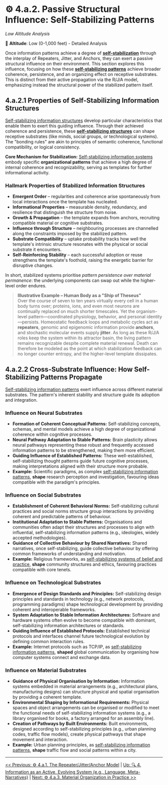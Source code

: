 # ⚙️ 4.a.2. Passive Structural Influence: Self-Stabilizing Patterns
<!-- markdownlint-disable MD036 -->
*Low Altitude Analysis*
<!-- markdownlint-enable MD036 -->

📍 **Altitude**: Low (0-1,000 feet) - Detailed Analysis

Once information patterns achieve a degree of **[self-stabilization](../../glossary/O.md#outward-stabilization-propensity)** through the interplay of Repeaters, Jitter, and Anchors, they can exert a passive structural influence on their environment. This section explores this influence, focusing on how these **[self-stabilizing patterns](../../glossary/O.md#outward-stabilization-propensity)** achieve broader coherence, persistence, and an organizing effect on receptive substrates. This is distinct from their active propagation via the R/J/A model, emphasizing instead the structural power of the stabilized pattern itself.

## 4.a.2.1 Properties of Self-Stabilizing Information Structures

[Self-stabilizing information structures](../../glossary/O.md#outward-stabilization-propensity) develop particular characteristics that enable them to exert this guiding influence. Through their achieved coherence and persistence, these **[self-stabilizing structures](../../glossary/O.md#outward-stabilization-propensity)** can shape receptive substrates (like minds, social groups, or technological systems). The "bonding rules" are akin to principles of semantic coherence, functional compatibility, or logical consistency.

**Core Mechanism for Stabilization:** [Self-stabilizing information systems](../../glossary/O.md#outward-stabilization-propensity) embody specific **organizational patterns** that achieve a high degree of internal coherence and recognizability, serving as templates for further informational activity.

### Hallmark Properties of Stabilized Information Structures

- **Emergent Order** – regularities and coherence arise spontaneously from local interactions once the template has nucleated.
- **Informational Properties** – measurable density, redundancy, and resilience that distinguish the structure from noise.
- **Growth & Propagation** – the template expands from anchors, recruiting compatible material or cognitive substrates.
- **Influence through Structure** – neighbouring processes are channelled along the constraints imposed by the stabilized pattern.
- **Substrate Compatibility** – uptake probability tracks how well the template's intrinsic structure resonates with the physical or social substrate it encounters.
- **Self-Reinforcing Stability** – each successful adoption or reuse strengthens the template's foothold, raising the energetic barrier for disruptive changes.

In short, stabilized systems prioritise *pattern persistence over material permanence*: the underlying components can swap out while the higher-level order endures.

> **Illustrative Example – Human Body as a "Ship of Theseus"**  
> Over the course of seven to ten years virtually every cell in a human body turns over; proteins, ions, and even most neurons are continually replaced on much shorter timescales. Yet the organism-level pattern—coordinated physiology, behavior, and personal identity—persists. Homeostatic feedback loops and metabolic cycles act as **repeaters**, genomic and epigenomic information provide **anchors**, and stochastic molecular events supply **jitter**. As long as these R/J/A roles keep the system within its attractor basin, the living pattern remains recognizable despite complete material renewal. Death can therefore be modeled as the point at which stabilization feedback can no longer counter entropy, and the higher-level template dissipates.

## 4.a.2.2 Cross-Substrate Influence: How Self-Stabilizing Patterns Propagate

[Self-stabilizing information patterns](../../glossary/O.md#outward-stabilization-propensity) exert influence across different material substrates. The pattern's inherent stability and structure guide its adoption and integration.

### Influence on Neural Substrates

- **Formation of Coherent Conceptual Patterns:** Self-stabilizing concepts, schemas, and mental models achieve a high degree of organizational coherence within cognitive processes.
- **Neural Pathway Adaptation to Stable Patterns:** Brain plasticity allows neural pathways representing these robust and frequently accessed information patterns to be strengthened, making them more efficient.
- **Guiding Influence of Established Patterns:** These well-established, self-stabilizing thought patterns guide future cognitive processes, making interpretations aligned with their structure more probable.
- **Example:** Scientific paradigms, as complex [self-stabilizing information patterns](../../glossary/O.md#outward-stabilization-propensity), **shape** research perception and investigation, favouring ideas compatible with the paradigm's principles.

### Influence on Social Substrates

- **Establishment of Coherent Behavioral Norms:** Self-stabilizing cultural practices and social norms structure group interactions by providing coherent and predictable patterns of behaviour.
- **Institutional Adaptation to Stable Patterns:** Organisations and communities often adapt their structures and processes to align with influential, self-stabilizing information patterns (e.g., ideologies, widely accepted methodologies).
- **Guidance of Collective Behaviour by Shared Narratives:** Shared narratives, once self-stabilizing, guide collective behaviour by offering common frameworks of understanding and motivation.
- **Example:** Religious frameworks, as [self-stabilizing systems of belief and practice](../../glossary/O.md#outward-stabilization-propensity), **shape** community structures and ethics, favouring practices compatible with core tenets.

### Influence on Technological Substrates

- **Emergence of Design Standards and Principles:** Self-stabilizing design principles and standards in technology (e.g., network protocols, programming paradigms) shape technological development by providing coherent and interoperable frameworks.
- **System Adaptation to Stable Information Architectures:** Software and hardware systems often evolve to become compatible with dominant, self-stabilizing information architectures or standards.
- **Guiding Influence of Established Protocols:** Established technical protocols and interfaces channel future technological evolution by defining common interaction rules.
- **Example:** Internet protocols such as TCP/IP, as [self-stabilizing information patterns](../../glossary/O.md#outward-stabilization-propensity), **shaped** global communication by organising how computer systems connect and exchange data.

### Influence on Material Substrates

- **Guidance of Physical Organisation by Information:** Information systems embedded in material arrangements (e.g., architectural plans, manufacturing designs) can structure physical and spatial organisation by providing a coherent template.
- **Environmental Shaping by Informational Requirements:** Physical spaces and object arrangements can be organised or modified to meet the functional needs of self-stabilizing information systems (e.g., a library organised for books, a factory arranged for an assembly line).
- **Creation of Pathways by Built Environments:** Built environments, designed according to self-stabilizing principles (e.g., urban planning codes, traffic flow models), create physical pathways that shape movement and interaction.
- **Example:** Urban planning principles, as [self-stabilizing information patterns](../../glossary/O.md#outward-stabilization-propensity), **shape** traffic flow and social patterns within a city. 
---
[<< Previous: ⚙️ 4.a.1. The Repeater/Jitter/Anchor Model](4a1-repeater-jitter-anchor-model.md) | [Up: 🔍 4. Information as an Active, Evolving System (e.g., Language, Meta-Narratives)](../4-information-systems.md) | [Next: ⚙️ 4.a.3. Material Organization in Practice >>](4a3-material-organization-in-practice.md)
